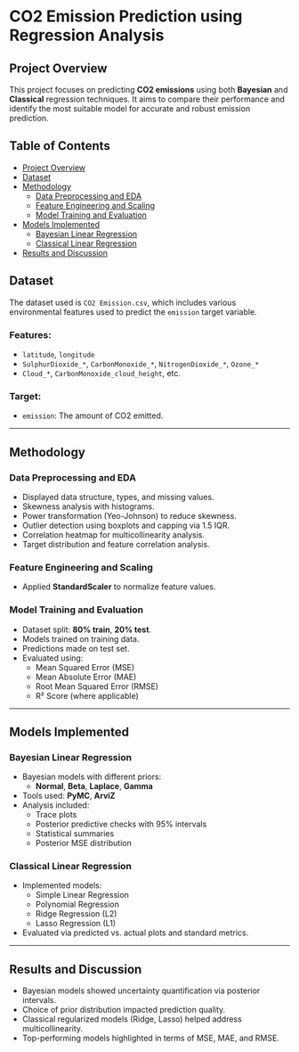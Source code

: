 # CO2 Emission Prediction using Regression Analysis

## Project Overview
This project focuses on predicting **CO2 emissions** using both **Bayesian** and **Classical** regression techniques. It aims to compare their performance and identify the most suitable model for accurate and robust emission prediction.

## Table of Contents
- [Project Overview](#-project-overview)
- [Dataset](#-dataset)
- [Methodology](#-methodology)
  - [Data Preprocessing and EDA](#-data-preprocessing-and-eda)
  - [Feature Engineering and Scaling](#-feature-engineering-and-scaling)
  - [Model Training and Evaluation](#-model-training-and-evaluation)
- [Models Implemented](#-models-implemented)
  - [Bayesian Linear Regression](#-bayesian-linear-regression)
  - [Classical Linear Regression](#-classical-linear-regression)
- [Results and Discussion](#-results-and-discussion)


##  Dataset
The dataset used is `CO2 Emission.csv`, which includes various environmental features used to predict the `emission` target variable.

### Features:
- `latitude`, `longitude`
- `SulphurDioxide_*`, `CarbonMonoxide_*`, `NitrogenDioxide_*`, `Ozone_*`
- `Cloud_*`, `CarbonMonoxide_cloud_height`, etc.

### Target:
- `emission`: The amount of CO2 emitted.

---

##  Methodology

###  Data Preprocessing and EDA
- Displayed data structure, types, and missing values.
- Skewness analysis with histograms.
- Power transformation (Yeo-Johnson) to reduce skewness.
- Outlier detection using boxplots and capping via 1.5 IQR.
- Correlation heatmap for multicollinearity analysis.
- Target distribution and feature correlation analysis.

### Feature Engineering and Scaling
- Applied **StandardScaler** to normalize feature values.

###  Model Training and Evaluation
- Dataset split: **80% train**, **20% test**.
- Models trained on training data.
- Predictions made on test set.
- Evaluated using:
  - Mean Squared Error (MSE)
  - Mean Absolute Error (MAE)
  - Root Mean Squared Error (RMSE)
  - R² Score (where applicable)

---

##  Models Implemented

### Bayesian Linear Regression
- Bayesian models with different priors:
  - **Normal**, **Beta**, **Laplace**, **Gamma**
- Tools used: **PyMC**, **ArviZ**
- Analysis included:
  - Trace plots
  - Posterior predictive checks with 95% intervals
  - Statistical summaries
  - Posterior MSE distribution

###  Classical Linear Regression
- Implemented models:
  - Simple Linear Regression
  - Polynomial Regression
  - Ridge Regression (L2)
  - Lasso Regression (L1)
- Evaluated via predicted vs. actual plots and standard metrics.

---

## Results and Discussion
- Bayesian models showed uncertainty quantification via posterior intervals.
- Choice of prior distribution impacted prediction quality.
- Classical regularized models (Ridge, Lasso) helped address multicollinearity.
- Top-performing models highlighted in terms of MSE, MAE, and RMSE.

